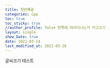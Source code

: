 ```yaml
---
title: 첫번째글
categories: Cpp
toc: true
toc_sticky: true
//author_profile: false 왼쪽에 따라다니는거 키고끄기
layout: single
show_Date: true
date: 2021-03-14
last_modified_at: 2021-03-20
---
```


글씨크기 테스트